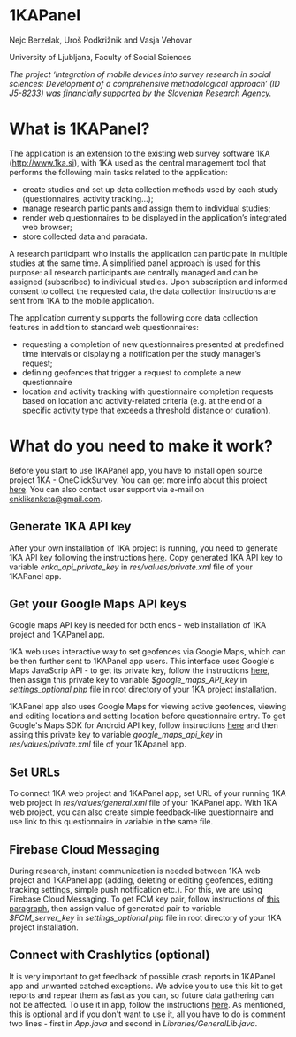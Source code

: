 # 1KAPanel
Nejc Berzelak, Uroš Podkrižnik and Vasja Vehovar

University of Ljubljana, Faculty of Social Sciences

*The project ‘Integration of mobile devices into survey research in social sciences: Development of a comprehensive methodological approach’ (ID J5-8233) was financially supported by the Slovenian Research Agency.*

# What is 1KAPanel?

The application is an extension to the existing web survey software 1KA (http://www.1ka.si), with 1KA used as the central management tool that performs the following main tasks related to the application:
-	create studies and set up data collection methods used by each study (questionnaires, activity tracking…);
-	manage research participants and assign them to individual studies;
-	render web questionnaires to be displayed in the application’s integrated web browser;
-	store collected data and paradata.

A research participant who installs the application can participate in multiple studies at the same time. A simplified panel approach is used for this purpose: all research participants are centrally managed and can be assigned (subscribed) to individual studies. Upon subscription and informed consent to collect the requested data, the data collection instructions are sent from 1KA to the mobile application. 

The application currently supports the following core data collection features in addition to standard web questionnaires:
-	requesting a completion of new questionnaires presented at predefined time intervals or displaying a notification per the study manager’s request;
-	defining geofences that trigger a request to complete a new questionnaire
-	location and activity tracking with questionnaire completion requests based on location and activity-related criteria (e.g. at the end of a specific activity type that exceeds a threshold distance or duration).

# What do you need to make it work?
Before you start to use 1KAPanel app, you have to install open source project 1KA - OneClickSurvey. You can get more info about this project [here](https://www.1ka.si/d/en/about/uses-of-1ka-services/own-installation). You can also contact user support via e-mail on enklikanketa@gmail.com.

## Generate 1KA API key
After your own installation of 1KA project is running, you need to generate 1KA API key following the instructions [here](https://www.1ka.si/d/en/about/1ka-api/api-key). Copy generated 1KA API key to variable *enka_api_private_key* in *res/values/private.xml* file of your 1KAPanel app.

## Get your Google Maps API keys
Google maps API key is needed for both ends - web installation of 1KA project and 1KAPanel app. 

1KA web uses interactive way to set geofences via Google Maps, which can be then further sent to 1KAPanel app users. This interface uses Google's Maps JavaScrip API - to get its private key, follow the instructions [here](https://developers.google.com/maps/documentation/javascript/get-api-key), then assign this private key to variable *$google_maps_API_key* in *settings_optional.php* file in root directory of your 1KA project installation.

1KAPanel app also uses Google Maps for viewing active geofences, viewing and editing locations and setting location before questionnaire entry. To get Google's Maps SDK for Android API key, follow instructions [here](https://developers.google.com/maps/documentation/android-sdk/get-api-key) and then assing this private key to variable *google_maps_api_key* in *res/values/private.xml* file of your 1KApanel app.

## Set URLs
To connect 1KA web project and 1KAPanel app, set URL of your running 1KA web project in *res/values/general.xml* file of your 1KAPanel app. With 1KA web project, you can also create simple feedback-like questionnaire and use link to this questionnaire in variable in the same file.

## Firebase Cloud Messaging
During research, instant communication is needed between 1KA web project and 1KAPanel app (adding, deleting or editing geofences, editing tracking settings, simple push notification etc.). For this, we are using Firebase Cloud Messaging. To get FCM key pair, follow instructions of [this paragraph](https://firebase.google.com/docs/cloud-messaging/js/client#configure_web_credentials_with_fcm), then assign value of generated pair to variable *$FCM_server_key* in *settings_optional.php* file in root directory of your 1KA project installation.

## Connect with Crashlytics (optional)
It is very important to get feedback of possible crash reports in 1KAPanel app and unwanted catched exceptions. We advise you to use this kit to get reports and repear them as fast as you can, so future data gathering can not be affected. To use it in app, follow the instructions [here](https://firebase.google.com/docs/crashlytics/get-started?platform=android&utm_source=fabric&utm_medium=inline_banner&utm_campaign=fabric_sunset&utm_content=kits_crashlytics). As mentioned, this is optional and if you don't want to use it, all you have to do is comment two lines - first in *App.java* and second in *Libraries/GeneralLib.java*.
